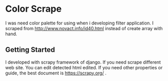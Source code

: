 # Color Scrape

I was need color palette for using when i developing filter application.
I scraped from http://www.novact.info/id40.html instead of create array with hand.

## Getting Started

I developed with scrapy framework of django. If you need scrape different web site. You can edit detected html edited.
If you need other properties or guide, the best document is https://scrapy.org/ .

